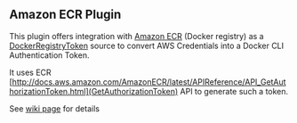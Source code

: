 ## Amazon ECR Plugin

This plugin offers integration with [Amazon ECR](https://aws.amazon.com/ecr/) (Docker registry) as a [DockerRegistryToken](https://github.com/jenkinsci/docker-commons-plugin/blob/master/src/main/java/org/jenkinsci/plugins/docker/commons/credentials/DockerRegistryToken.java) source to convert AWS Credentials into a Docker CLI Authentication Token.

It uses ECR [http://docs.aws.amazon.com/AmazonECR/latest/APIReference/API_GetAuthorizationToken.html](GetAuthorizationToken) API to generate such a token.

See [wiki page](https://wiki.jenkins-ci.org/display/JENKINS/Amazon+ECR) for details
